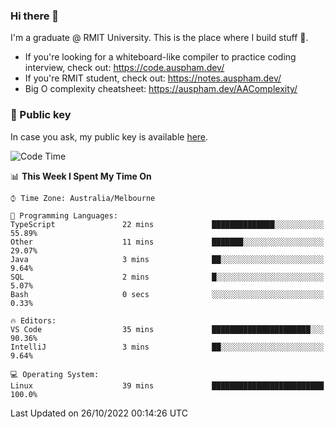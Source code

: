 ### Hi there 👋

I'm a graduate @ RMIT University. This is the place where I build stuff 👀. 

- If you're looking for a whiteboard-like compiler to practice coding interview, check out: https://code.auspham.dev/
- If you're RMIT student, check out: https://notes.auspham.dev/
- Big O complexity cheatsheet: https://auspham.dev/AAComplexity/

### 🔑 Public key

In case you ask, my public key is available [here](https://public.auspham.dev/).

<!--START_SECTION:waka-->
![Code Time](http://img.shields.io/badge/Code%20Time-893%20hrs%208%20mins-blue)

📊 **This Week I Spent My Time On** 

```text
⌚︎ Time Zone: Australia/Melbourne

💬 Programming Languages: 
TypeScript               22 mins             ██████████████░░░░░░░░░░░   55.89% 
Other                    11 mins             ███████░░░░░░░░░░░░░░░░░░   29.07% 
Java                     3 mins              ██░░░░░░░░░░░░░░░░░░░░░░░   9.64% 
SQL                      2 mins              █░░░░░░░░░░░░░░░░░░░░░░░░   5.07% 
Bash                     0 secs              ░░░░░░░░░░░░░░░░░░░░░░░░░   0.33%

🔥 Editors: 
VS Code                  35 mins             ██████████████████████░░░   90.36% 
IntelliJ                 3 mins              ██░░░░░░░░░░░░░░░░░░░░░░░   9.64%

💻 Operating System: 
Linux                    39 mins             █████████████████████████   100.0%

```


 Last Updated on 26/10/2022 00:14:26 UTC
<!--END_SECTION:waka-->

<!--
**rockmanvnx6/rockmanvnx6** is a ✨ _special_ ✨ repository because its `README.md` (this file) appears on your GitHub profile.

Here are some ideas to get you started:

- 🔭 I’m currently working on ...
- 🌱 I’m currently learning ...
- 👯 I’m looking to collaborate on ...
- 🤔 I’m looking for help with ...
- 💬 Ask me about ...
- 📫 How to reach me: ...
- 😄 Pronouns: ...
- ⚡ Fun fact: ...
-->
